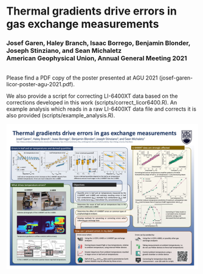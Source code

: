 # Thermal gradients drive errors in gas exchange measurements
### Josef Garen, Haley Branch, Isaac Borrego, Benjamin Blonder, Joseph Stinziano, and Sean Michaletz<br/>American Geophysical Union, Annual General Meeting 2021
<br/>
Please find a PDF copy of the poster presented at AGU 2021 (josef-garen-licor-poster-agu-2021.pdf).

We also provide a script for correcting LI-6400XT data based on the corrections developed in this work (scripts/correct_licor6400.R). An example analysis which reads in a raw LI-6400XT data file and corrects it is also provided (scripts/example_analysis.R).

![Poster](https://github.com/MichaletzLab/LI-COR-AGU-2021/blob/main/preview_img.jpg)


